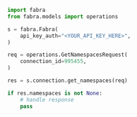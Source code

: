 <!-- Start SDK Example Usage [usage] -->
```python
import fabra
from fabra.models import operations

s = fabra.Fabra(
    api_key_auth="<YOUR_API_KEY_HERE>",
)

req = operations.GetNamespacesRequest(
    connection_id=995455,
)

res = s.connection.get_namespaces(req)

if res.namespaces is not None:
    # handle response
    pass

```
<!-- End SDK Example Usage [usage] -->